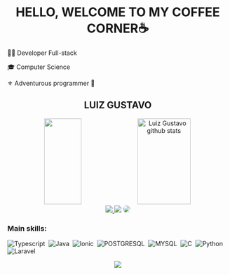<h1 align="center">HELLO, WELCOME TO MY COFFEE CORNER☕</h1>

<div></div>

👩‍💻 Developer Full-stack

   
🎓 Computer Science

⚜ Adventurous programmer 🦾
<h2 align="center" textAlign="top">LUIZ GUSTAVO</h2>


<link rel="preconnect" href="https://fonts.googleapis.com">
<link rel="preconnect" href="https://fonts.gstatic.com" crossorigin>
<link href="https://fonts.googleapis.com/css2?family=Nanum+Myeongjo&display=swap" rel="stylesheet">
 <div align="center"> 
  <img width="41%" height="195px" src="https://github-readme-stats.vercel.app/api/top-langs/?username=luiziwasaki&layout=compact&hide_border=true&title_color=1E90FF&text_color=00BFFF&bg_color=0d1117" />


 
  <img width="49%" height="195px" src="https://github-readme-stats.vercel.app/api?username=luiziwasaki&show_icons=true&count_private=true&hide_border=true&title_color=1E90FF&icon_color=00BFFF&text_color=c9d1d9&bg_color=0d1117" alt="Luiz Gustavo github stats" />
  </div>

<div align="center"> 
<a href="https://instagram.com/luiz_iwasaki" target="_blank"><img src="https://img.shields.io/badge/-Instagram-9932CC?style=for-the-badge&logo=instagram&logoColor=white"</a>
<a href = "contato.luizep@gmail.com"> <img src="https://img.shields.io/badge/-Gmail-D14836?style=for-the-badge&logo=gmail&logoColor=white" target="_blank"></a>
<a href="https://www.linkedin.com/in/luiz-gustavo-8b99b5186/" target="_blank"><img src="https://img.shields.io/badge/-LinkedIn-%230077B5?style=for-the-badge&logo=linkedin&logoColor=white" style="border-radius: 30px" target="_blank"></a> 
 </div>
<div>
   
</div>
 
 ### Main skills:
![Typescript](https://img.shields.io/badge/TypeScript-007ACC?style=for-the-badge&logo=typescript&logoColor=white)&nbsp;
![Java](https://img.shields.io/badge/Java-ED8B00?style=for-the-badge&logo=openjdk&logoColor=white)&nbsp;
![Ionic](https://img.shields.io/badge/Ionic-3880FF?style=for-the-badge&logo=ionic&logoColor=white)&nbsp;
![POSTGRESQL](https://img.shields.io/badge/PostgreSQL-316192?style=for-the-badge&logo=postgresql&logoColor=white)&nbsp;
![MYSQL](https://img.shields.io/badge/MySQL-00000F?style=for-the-badge&logo=mysql&logoColor=white)&nbsp;
![C](https://img.shields.io/badge/C-00599C?style=for-the-badge&logo=c&logoColor=white)&nbsp;
![Python](https://img.shields.io/badge/Python-FFD43B?style=for-the-badge&logo=python&logoColor=blue)&nbsp;
![Laravel](https://img.shields.io/badge/Laravel-FF2D20?style=for-the-badge&logo=laravel&logoColor=white)&nbsp;

<p align="center">
  <img src="https://github-profile-trophy.vercel.app/?username=luiziwasaki&theme=dracula&row=2&no-bg=true&column=3&margin-w=15&margin-h=15" />
</p>

